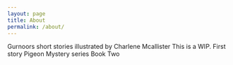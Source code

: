 ```yaml
---
layout: page
title: About
permalink: /about/
---
```


Gurnoors short stories illustrated by Charlene Mcallister
This is a WIP.
First story Pigeon Mystery series Book Two

